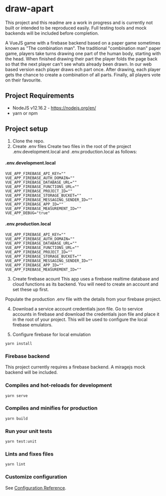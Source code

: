 # draw-apart
This project and this readme are a work in progress and is currently not built or intended to be reproduced easily. Full testing tools and mock backends will be included before completion.

A VueJS game with a firebase backend based on a paper game sometimes known as "The combination man". The traditional "combination man" paper game, players take turns drawing one part of the human body, starting with the head. When finished drawing their part the player folds the page back so that the next player can't see whats already been drawn. In our web based version each player draws ech part once. After drawing, each player gets the chance to create a combination of all parts. Finally, all players vote on their favourite.
## Project Requirements
* NodeJS v12.16.2 - https://nodejs.org/en/
* yarn or npm

## Project setup
1. Clone the repo.
2. Create .env files
Create two files in the root of the project .env.development.local and .env.production.local as follows:
#### .env.development.local
```
VUE_APP_FIREBASE_API_KEY=""
VUE_APP_FIREBASE_AUTH_DOMAIN=""
VUE_APP_FIREBASE_DATABASE_URL=""
VUE_APP_FIREBASE_FUNCTIONS_URL=""
VUE_APP_FIREBASE_PROJECT_ID=""
VUE_APP_FIREBASE_STORAGE_BUCKET=""
VUE_APP_FIREBASE_MESSAGING_SENDER_ID=""
VUE_APP_FIREBASE_APP_ID=""
VUE_APP_FIREBASE_MEASUREMENT_ID=""
VUE_APP_DEBUG="true"
```
#### .env.production.local
```
VUE_APP_FIREBASE_API_KEY=""
VUE_APP_FIREBASE_AUTH_DOMAIN=""
VUE_APP_FIREBASE_DATABASE_URL=""
VUE_APP_FIREBASE_FUNCTIONS_URL=""
VUE_APP_FIREBASE_PROJECT_ID=""
VUE_APP_FIREBASE_STORAGE_BUCKET=""
VUE_APP_FIREBASE_MESSAGING_SENDER_ID=""
VUE_APP_FIREBASE_APP_ID=""
VUE_APP_FIREBASE_MEASUREMENT_ID=""
```
3. Create firebase acount
This app uses a firebase realtime database and cloud functions as its backend. You will need to create an account and set these up first.

Populate the production .env file with the details from your firebase project.

4. Download a service account credentials json file.
Go to service accounts in firebase and download the credentials json file and place it in the root of your project. This will be used to configure the local firebase emulators.

5. Configure firebase for local emulation

```
yarn install
```

### Firebase backend
This project currently requires a firebase backend. A miragejs mock backend will be included.

### Compiles and hot-reloads for development
```
yarn serve
```

### Compiles and minifies for production
```
yarn build
```

### Run your unit tests
```
yarn test:unit
```

### Lints and fixes files
```
yarn lint
```

### Customize configuration
See [Configuration Reference](https://cli.vuejs.org/config/).
